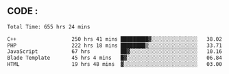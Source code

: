 ## CODE :
<!--START_SECTION:waka-->

```txt
Total Time: 655 hrs 24 mins

C++                  250 hrs 41 mins █████████▓░░░░░░░░░░░░░░░   38.02 %
PHP                  222 hrs 18 mins ████████▒░░░░░░░░░░░░░░░░   33.71 %
JavaScript           67 hrs          ██▓░░░░░░░░░░░░░░░░░░░░░░   10.16 %
Blade Template       45 hrs 4 mins   █▓░░░░░░░░░░░░░░░░░░░░░░░   06.84 %
HTML                 19 hrs 48 mins  ▓░░░░░░░░░░░░░░░░░░░░░░░░   03.00 %
```

<!--END_SECTION:waka-->
